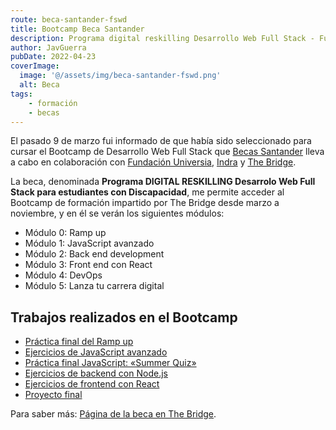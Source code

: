 ```yaml
---
route: beca-santander-fswd
title: Bootcamp Beca Santander
description: Programa digital reskilling Desarrollo Web Full Stack - Fundación Universia - Indra
author: JavGuerra
pubDate: 2022-04-23
coverImage:
  image: '@/assets/img/beca-santander-fswd.png'
  alt: Beca
tags:
    - formación
    - becas
---
```


El pasado 9 de marzo fui informado de que había sido seleccionado para cursar el Bootcamp de Desarrollo Web Full Stack que [Becas Santander](https://www.becas-santander.com/es/index.html) lleva a cabo en colaboración con [Fundación Universia](https://jobs.universia.net/), [Indra](https://www.indracompany.com/) y [The Bridge](https://www.thebridge.tech/).

La beca, denominada **Programa DIGITAL RESKILLING Desarrolo Web Full Stack para estudiantes con Discapacidad**, me permite acceder al Bootcamp de formación impartido por The Bridge desde marzo a noviembre, y en él se verán los siguientes módulos:

- Módulo 0: Ramp up 
- Módulo 1: JavaScript avanzado 
- Módulo 2: Back end development 
- Módulo 3: Front end con React 
- Módulo 4: DevOps
- Módulo 5: Lanza tu carrera digital

## Trabajos realizados en el Bootcamp

* [Práctica final del Ramp up](/blog/conceptos-fswd)
* [Ejercicios de JavaScript avanzado](https://javguerra.github.io/ejercicios-web-javascript)
* [Práctica final JavaScript: «Summer Quiz»](/blog/summer-quiz)
* [Ejercicios de backend con Node.js](https://github.com/JavGuerra/ejercicios-backend-nodejs)
* [Ejercicios de frontend con React](https://github.com/JavGuerra/ejercicios-frontend-react)
* [Proyecto final](/blog/tienda-8-bits)

Para saber más: [Página de la beca en The Bridge](https://www.thebridge.tech/curso/bootcamp-indra-fundacion-universia#solicitud-beca).